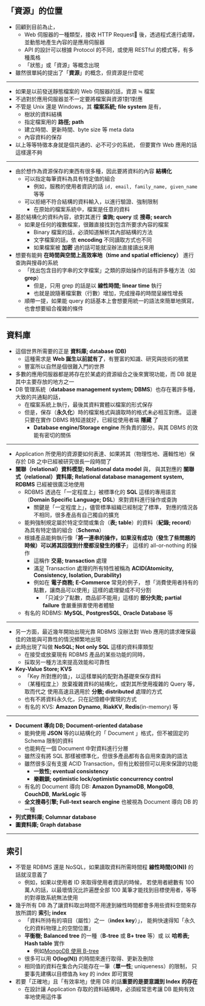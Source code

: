 ## 「資源」的位置

- 回顧到目前為止，
    - Web 伺服器的一種類型，接收 HTTP Request 後，透過程式進行處理，
      並動態地產生內容的是應用伺服器
    - API 的設計可以根據 Protocol 的不同，或使用 RESTful 的模式等，有多種風格
    - 「狀態」或「資源」等概念出現
- 雖然很單純的提出了「**資源**」的概念，但資源是什麼呢

---

- 如果是以前發送靜態檔案的 Web 伺服器的話，資源 ≒ 檔案
- 不過對於應用伺服器並不一定要將檔案與資源1對1對應
- 不管是 Unix 還是 Windows，其 **檔案系統; file system** 是有，
    - 樹狀的資料結構
    - 指定檔案用的 **路徑; path**
    - 建立時間、更新時間、byte size 等 meta data
    - 內容資料的保存
- 以上等等特徵本身就是個共通的、必不可少的系統，
  但要實作 Web 應用的話這樣還不夠

---

- 由於想作為資源保存的東西有很多種，因此要將資料的內容 **結構化**
    - 可以指定每筆資料為具有特定值的組合
        - 例如，服務的使用者資訊的話 `id, email, family_name, given_name` 等等
    - 可以拒絕不符合結構的資料輸入，以進行驗證、強制限制
        - 在原始的檔案系統中，檔案是任意的資料
- 基於結構化的資料內容，欲對其進行 **查詢; query** 或 **搜尋; search**
    - 如果是任何的複數檔案，很難直接找到包含所要求內容的檔案
        - Binary 檔案的話，必須知道解析其內部結構的方法
        - 文字檔案的話，依 **encoding** 不同讀取方式也不同
        - 如果檔案被 **加密** 過的話可能就沒辦法直接讀出來用
- 想要有能夠 **在時間與空間上高效率地（time and spatial efficiency）** 進行查詢與搜尋的系統
    - 「找出包含目的字串的文字檔案」之類的原始操作的話有許多種方法（如 **grep**）
        - 但是，只用 grep 的話是以 **線性時間; linear time** 執行
        - 也就是說隨著檔案數（行數）增加，完成搜尋的時間呈線性增長
    - 順帶一提，如果能 query 的話基本上會想要用統一的語法來簡單地撰寫，也會想要組合複雜的條件

---

## 資料庫

- 這個世界所需要的正是 **資料庫; database (DB)**
    - 這種需求是 **Web 誕生以前就有了**，有豐富的知識、研究與技術的積累
    - 豐富所以自然是個很難入門的世界
- 多數的應用伺服器都是將存在於某處的資源組合之後來實現功能，而 DB 就是其中主要存放的地方之一
- DB 管理系統（**database management system; DBMS**）也存在著許多種，大致的共通點的話，
    - 在檔案系統上執行，最後其資料實體以檔案的形式保存
    - 但是，保存（**永久化**）時的檔案格式與讀取時的格式未必相互對應。
      這邊只要在實作 DBMS 時知道就好，已經從使用者端 **隱藏** 了
        - **Database engine/Storage engine** 所負責的部分。與其 DBMS 的效能有密切的關係

---

- Application 所使用的資源要如何表達、如果將其（物理性地、邏輯性地）保存於 DB 之中已經被研究很長一段時間了
- **關聯（relational）資料模型; Relational data model** 與，
  與其對應的 **關聯式（relational）資料庫; Relational database management system, RDBMS** 已經被很廣泛地使用
    - RDBMS 透過在「一定程度上」被標準化的 **SQL** 這樣的專用語言（**Domain Specific Language; DSL**）來對資料進行操作或查詢
        - 關鍵是「一定程度上」，儘管標準組織已經制定了標準，
          對應的情況各不相同，很多產品有自己獨自的擴充
    - 能夠強制規定屬於特定空間或集合（**表; table**）的資料（**紀錄; record**）
      為具有特定值的組合（**Schema**）
    - 根據產品能夠執行像「**將一連串的操作，如果沒有成功（發生了些問題的時候）可以將其回復到什麼都沒發生的樣子**」
      這樣的 all-or-nothing 的操作
        - 這稱作 **交易; transaction** 處理
        - 滿足 Transaction 處理的所有特性被稱為 **ACID(Atomicity, Consistency, Isolation, Durability)**
        - 例如在 **電子商務; E-Commerce** 常見的例子，
          想「消費使用者持有的點數，讓商品可以使用」這樣的處理變成不可分割
            - 「只減少了點數，商品卻不能用」這樣的 **部分失敗; partial failure** 會嚴重損害使用者體驗
    - 有名的 RDBMS: **MySQL**, **PostgresSQL**, **Oracle Database** 等

---

- 另一方面，最近幾年開始出現光靠 RDBMS 沒辦法對 Web 應用的請求確保最佳的效能與可靠性的情況頻繁地出現
- 此時出現了叫做 **NoSQL; Not only SQL** 這樣的資料庫類型
    - 在接受或放棄現有 RDBMS 產品的某些功能的同時，
    - 採取另一種方法來提高效能和可靠性
- **Key-Value Store; KVS**
    - 「Key 所對應的值」，以這樣單純的配對為基礎來保存資料
    - （某種程度上）放棄複雜資料的結構化，或對其所使用複雜的 Query 等，取而代之
       使用高速且適用於 **分散; distributed** 處理的方式
    - 也有不將資料永久化，只在記憶體中實現的方式
    - 有名的 KVS: **Amazon Dynamo**, **RiakKV**, **Redis**(in-memory) 等

---

- **Document 導向 DB; Document-oriented database**
    - 能夠使用 **JSON** 等的以結構化的「 Document 」格式，但不被固定的 Schema 限制的資料
    - 也能夠在一個 Document 中對資料進行分層
    - 雖然沒有將 SQL 那樣被標準化，但很多產品都有各自用來查詢的語法
    - 雖然很多沒有支援 ACID Transaction，但有比較弱但可以用來保證的功能
        - **一致性; eventual consistency**
        - **樂觀鎖; optimistic lock/optimistic concurrency control**
    - 有名的 Document 導向 DB: **Amazon DynamoDB**, **MongoDB**, **CouchDB**, **MarkLogic** 等
    - **全文搜尋引擎; Full-text search engine** 也被視為 Document 導向 DB 的一種
- **列式資料庫; Columnar database**
- **圖資料庫; Graph database**

---

## 索引

- 不管是 RDBMS 還是 NoSQL，如果讀取資料所需時間程 **線性時間(O(N))** 的話就沒意義了
    - 例如，如果以使用者 ID 來取得使用者資訊的時候，
      若使用者總數有 100 萬人的話，以最壞情況比許遍歷全部 100 萬筆才能找到目標使用者，等等的對導致系統無法使用
- 幾乎所有 DB 為了讓資料取出時間不用達到線性時間都會多用些資料空間來存放所謂的 **索引; index**
    - 「資料所持有的項目（屬性）之一（**index key**）」，
      能夠快速得知「永久化的資料物理上的空間位置」
    - **平衡樹; Balanced tree** 的一種（**B-tree** 或 **B+ tree** 等）或
      以 **哈希表; Hash table** 實作
        - 例如[MongoDB 使用 B-tree](https://docs.mongodb.com/manual/indexes/index.html#id2)
    - 很多可以用 **O(log(N))** 的時間來進行取得、更新及刪除
    - 相同值的資料在集合內只能存在一筆（**單一性**; uniqueness）的限制，
      只要事先建構以目標值為 key 的 index 即可實現
- 若要「正確地」且「有效率地」使用 DB 的話**重要的是要意識到 Index 的存在**
    - 在設計讓 Application 存取的資料結構時，必須經常思考讓 DB 能夠有效率地使用這件事
